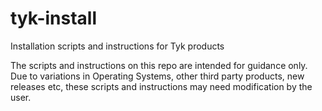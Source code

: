 # tyk-install
Installation scripts and instructions for Tyk products

The scripts and instructions on this repo are intended for guidance only. Due to variations in Operating Systems, other third party products, new releases etc, these scripts and instructions may need modification by the user.


